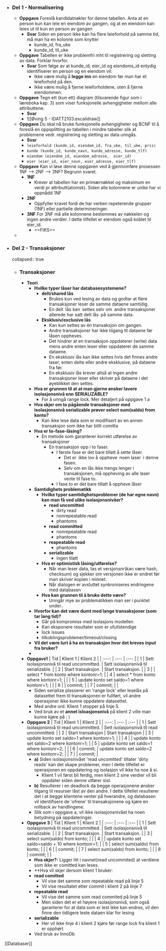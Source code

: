 
- ### Del 1 - Normalisering
	- **Oppgave**
	  Foreslå kandidatnøkler for denne tabellen. Anta at en person kun kan leie en eiendom av gangen, og at en eiendom kan leies ut til kun en person av gangen
		- **Svar**
		  Siden en person ikke kan ha flere leieforhold på samme tid, må man ha en kolonne som knytter
			- kunde_id, fra_uke
			- kunde_id, til_uke
	- **Oppgave**
	  Tabellen er ikke problemfri mht til registrering og
	  sletting av data. Forklar hvorfor.
		- **Svar**
		  Som følge av at kunde_id, eier_id og eiendoms_id entydig identifiserer en person og en eiendom vil:
			- Ikke være mulig å **legge inn** en eiendom før man har et leieforhold på den.
			- Ikke være mulig å fjerne leieforholdene, uten å fjerne eiendommen.
	- **Oppgave**
	  Tegn ett (kun ett) diagram (tilsvarende figur som i
	  læreboka kap. 3) som viser funksjonelle avhengigheter mellom alle attributtene.
		- **Svar**
		- ![[Øving 5 - IDATT2103.excalidraw]]
	- **Oppgave**
	  Du skal nå bruke funksjonelle avhengigheter og BCNF til å
	  foreslå en oppsplitting av tabellen i mindre tabeller slik at problemene vedr.
	  registrering og sletting av data unngås.
		- **Svar**
		- `leieforhold (kunde_id, eiendom_id, fra_uke, til_uke, pris)`
		- `kunde (kunde_id, kunde_navn, kunde_adresse, kunde_tlf)`
		- `eiendom (eiendom_id, eiendom_adresse,  eier_id)`
		- `eier (eier_id, eier_navn, eier_adresse, eier_tlf)`
	- **Oppgave**
	  Kan vi løse denne oppgaven ved å gjennomføre prosessen 1NF
	  --> 2NF --> 3NF? Begrunn svaret.
		- **1NF**
			- Krever at tabellen har en primærnøkkel og maksimum en verdi pr attributt(atomsk). Siden alle kolonnene er unike har vi oppnådd 1NF
		- **2NF**
			- Oppfyller kravet fordi de har verken 
			  repeterende grupper (1NF) eller partielle 
			  determineringer.
		- **3NF**
		  For 3NF må alle kolonnene bestemmes av nøkkelen og ingen andre verdier. I dette tilfellet er eiendom også koblet til eier_id.
			- ==FIKS==
	-
- ### Del 2 - Transaksjoner
  collapsed:: true
	- ### Transaksjoner
		- **Teori**
			- **Hvilke typer låser har databasesystemene?**
				- **delt/shared lås**
					- Brukes kun ved lesing av data og godtar at flere transaksjoner leser de samme dataene samtidig.
					- En delt lås kan settes selv om andre transaksjoner allerede har satt delt lås på samme data.
				- **Eksklusiv/exclusive lås**
					- Kan kun settes av én transaksjon om gangen.
					- Andre transaksjoner har ikke tilgang til dataene før låsen oppheves.
					- Det hindrer at en transaksjon oppdaterer (write) data mens andre enten leser eller oppdaterer de samme dataene.
					- En eksklusiv lås kan ikke settes hvis det finnes andre laser, enten delte eller andre eksklusive, på dataene fra før.
					- En eksklusiv lås krever altså at ingen andre transaksjoner leser eller skriver på dataene i det øyeblikket den settes.
			- **Hva er grunnen til at at man gjerne ønsker lavere
			  isolasjonsnivå enn SERIALIZABLE?**
				- For å unngå range lock. Mer detaljert på oppgave 1 a
			- **Hva skjer om to pågående transaksjoner med isolasjonsnivå
			  serializable prøver select sum(saldo) from konto?**
				- Kan ikke lese data som er modifisert av en annen transaksjon som ikke har blitt comitta
			- **Hva er to-fase-låsing?**
				- En metode som garanterer korrekt utførelse av transaksjoner
					- En transaksjon opp i to faser.
						- I første fase er det bare tillatt å sette låser.
							- Det er ikke lov å oppheve noen laser i denne fasen.
							- Selv om en lås ikke trengs lenger i transaksjonen, må oppheving av alle laser vente til fase to.
						- I fase to er det bare tillatt å oppheve låser
			- **Samtidighets problematikk**
				- **Hvilke typer samtidighetsproblemer (de har egne navn) kan
				  man få ved ulike isolasjonsnivåer?**
					- **read uncomitted**
						- dirty read
						- nonrepeatable read
						- phantoms
					- **read committed**
						- nonrepeatable read
						- phantoms
					- **reapeatable read**
						- phantoms
					- **serializable**
						- ingen tilatt
				- **Hva er optimistisk låsing/utførelse?**
					- Når man leser data, tas et versjonsnr(kan være hash, checksum) og sjekker om versjonen ikke er endret før man skriver kopien i minnet.
					- Når dialogen er avsluttet synkroniseres endringene med databasen
				- **Hva kan grunnen til å bruke dette være?**
					- Unngår mye av problematikken man ser i punktet under..
			- **Hvorfor kan det være dumt med lange transaksjoner (som tar
			  lang tid)?**
				- Går på kompromiss med isolasjons modellen
				- Kan eksponere resultater som er ufullstendige
				- lock issues
				- tilkoblingsproblemer/timeout/closing
			- **Vil det være lurt å ha en transaksjon hvor det kreves input fra
			  bruker?**
			-
		- **Oppgave1**
		  | Tid | Klient 1 | Klient 2 |
		  | :---: | :--- | :--- |
		  | 1 | Sett isolasjonsnivå til read uncommitted. | Sett isolasjonsnivå til serializable. |
		  | 2 | Start transaksjon. | Start transaksjon. |
		  | 3 |  | select * from konto where kontonr=1; |
		  | 4 | select * from konto where kontonr=1; |  |
		  | 5 | update konto set saldo=1 where kontonr=1; |  |
		  | 6 |  | commit; |
		  | 7 | commit; |  |
			- Siden serialize plasserer en 'range lock' eller leselås på datasettet frem til transaksjonen er fullført, vil andre operasjoner ikke kunne oppdatere datasettet.
			- Med andre ord. Klient 1 stopper på linje 5.
			- Ved bruk av et **annet isloasjonsnivå** på klient 2 ville man kunne kjøre på ; )
		- **Oppgave 2**
		  | Tid | Klient 1 | Klient 2 |
		  | :---: | :--- | :--- |
		  | 1 | Sett isolasjonsnivå til read uncommitted. | Sett isolasjonsnivå til read uncommitted. |
		  | 2 | Start transaksjon | Start transaksjon |
		  | 3 | update konto set saldo=1 where kontonr=1; |  |
		  | 4 |  | update konto set saldo=2 where kontonr=1; |
		  | 5 | update konto set saldo=1 where kontonr=2; |  |
		  | 6 | commit; | update konto set saldo=2 where kontonr=2; |
		  | 7 |  | commit; |
			- **a)**
			  Siden isolasjonsnivået 'read uncomitted' tillater 'dirty reads' kan det skape problemer, men i dette tilfellet er operasjonen en oppdatering og isolasjon vil ikke ha noe å si.
				- Klient 1 vil først bli ferdig, men klient 2 sine verdier vil bli oppdater siden denne utfører sist.
			- **b)**
			  Resulterer i en deadlock da begge operasjonene ønsker tilgang til resurser låst av den andre.  I dette tilfellet resulterer det i at begge klientene venter på hverandre, og databasen vil identifisere de 'ofrene' til transaksjonene og kjøre en rollback av handlingene.
			- Slik som i oppgave a, vil ikke isolasjonsnivået ha noen betydning på oppdateringer.
		- **Oppgave 3**
		  | Tid | Klient 1 | Klient 2 |
		  | :---: | :--- | :--- |
		  | 1 | Sett isolasjonsnivå til read uncommitted. | Sett isolasjonsnivå til serializable. |
		  | 2 | Start transaksjon. | Start transaksjon. |
		  | 3 | select sum(saldo) from konto; |  |
		  | 4 |  | update konto set saldo=saldo + 10 where kontonr=1; |
		  | 5 | select sum(saldo) from konto; |  |
		  | 6 |  | commit; |
		  | 7 | select sum(saldo) from konto; |  |
		  | 8 | commit; |  |
			- **Hva skjer?:** Ligger litt i navnet(read uncommited) at verdiene som ikke er comitted kan leses.
			- **Hva vil skjer dersom klient 1 bruker:
			- **read comitted**
				- Vil vise det samme som repeatable read på linje 5
				- Vil vise resultatet etter commit i klient 2 på linje 7
			- **repeatable read**
				- Vil vise det samme som read commited på linje 5
				- Men siden det er et høyere isolasjonsnivå, som også garanterer for at data som er lest ikke kan endres, vil den finne den tidligere leste dataen klar for lesing
			- **serializable**
				- Her vil ikke linje 4 i klient 2 kjøre før range lock fra klient 1 er opphørt
			- Ved bruk av InnoDb


[[Databaser]]
	